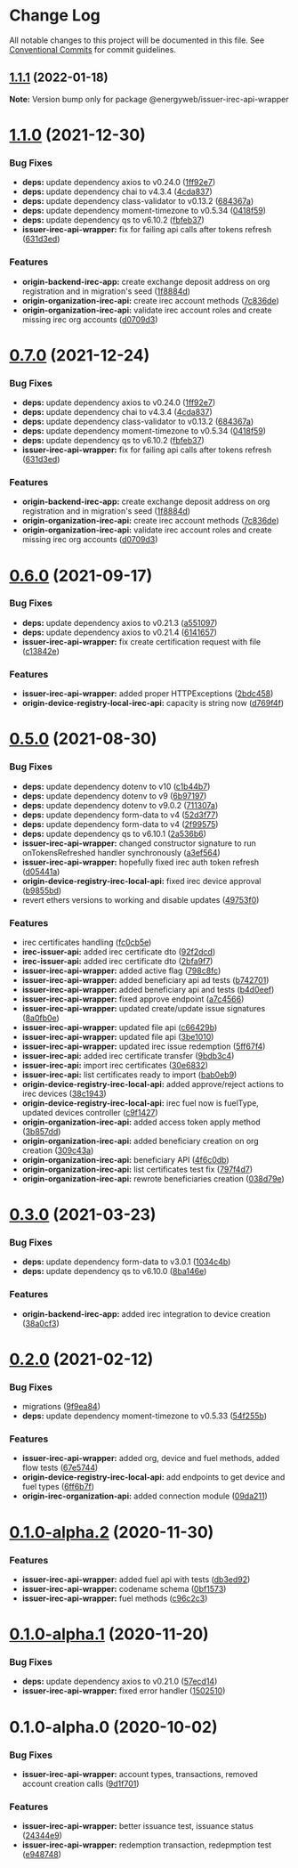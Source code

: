 # Change Log

All notable changes to this project will be documented in this file.
See [Conventional Commits](https://conventionalcommits.org) for commit guidelines.

## [1.1.1](https://github.com/energywebfoundation/origin/compare/@energyweb/issuer-irec-api-wrapper@1.1.0...@energyweb/issuer-irec-api-wrapper@1.1.1) (2022-01-18)

**Note:** Version bump only for package @energyweb/issuer-irec-api-wrapper





# [1.1.0](https://github.com/energywebfoundation/origin/compare/@energyweb/issuer-irec-api-wrapper@0.6.0...@energyweb/issuer-irec-api-wrapper@1.1.0) (2021-12-30)


### Bug Fixes

* **deps:** update dependency axios to v0.24.0 ([1ff92e7](https://github.com/energywebfoundation/origin/commit/1ff92e7297ff0bcdb54704b327f1e3d719e9e029))
* **deps:** update dependency chai to v4.3.4 ([4cda837](https://github.com/energywebfoundation/origin/commit/4cda8376255385f0b8dddbfbbd4652ea36f43c83))
* **deps:** update dependency class-validator to v0.13.2 ([684367a](https://github.com/energywebfoundation/origin/commit/684367a560a8ef40fc7703aaae697c622ef2fbe6))
* **deps:** update dependency moment-timezone to v0.5.34 ([0418f59](https://github.com/energywebfoundation/origin/commit/0418f59b26c3a33b84ab2ec7d46893bfaeb32fda))
* **deps:** update dependency qs to v6.10.2 ([fbfeb37](https://github.com/energywebfoundation/origin/commit/fbfeb370952b549866221e6767f93f716b706844))
* **issuer-irec-api-wrapper:** fix for failing api calls after tokens refresh ([631d3ed](https://github.com/energywebfoundation/origin/commit/631d3edfaf5f80e595bcd61d17989cb1fdbb68ad))


### Features

* **origin-backend-irec-app:** create exchange deposit address on org registration and in migration's seed ([1f8884d](https://github.com/energywebfoundation/origin/commit/1f8884d16cdebaf3cdab80b66e27b4c93ea418a9))
* **origin-organization-irec-api:** create irec account methods ([7c836de](https://github.com/energywebfoundation/origin/commit/7c836de5c7a9ce2fe2d7387ed8defb1fe34bc255))
* **origin-organization-irec-api:** validate irec account roles and create missing irec org accounts ([d0709d3](https://github.com/energywebfoundation/origin/commit/d0709d3a436f5c6cb54b2dc38544d9f51793de32))





# [0.7.0](https://github.com/energywebfoundation/origin/compare/@energyweb/issuer-irec-api-wrapper@0.6.0...@energyweb/issuer-irec-api-wrapper@0.7.0) (2021-12-24)


### Bug Fixes

* **deps:** update dependency axios to v0.24.0 ([1ff92e7](https://github.com/energywebfoundation/origin/commit/1ff92e7297ff0bcdb54704b327f1e3d719e9e029))
* **deps:** update dependency chai to v4.3.4 ([4cda837](https://github.com/energywebfoundation/origin/commit/4cda8376255385f0b8dddbfbbd4652ea36f43c83))
* **deps:** update dependency class-validator to v0.13.2 ([684367a](https://github.com/energywebfoundation/origin/commit/684367a560a8ef40fc7703aaae697c622ef2fbe6))
* **deps:** update dependency moment-timezone to v0.5.34 ([0418f59](https://github.com/energywebfoundation/origin/commit/0418f59b26c3a33b84ab2ec7d46893bfaeb32fda))
* **deps:** update dependency qs to v6.10.2 ([fbfeb37](https://github.com/energywebfoundation/origin/commit/fbfeb370952b549866221e6767f93f716b706844))
* **issuer-irec-api-wrapper:** fix for failing api calls after tokens refresh ([631d3ed](https://github.com/energywebfoundation/origin/commit/631d3edfaf5f80e595bcd61d17989cb1fdbb68ad))


### Features

* **origin-backend-irec-app:** create exchange deposit address on org registration and in migration's seed ([1f8884d](https://github.com/energywebfoundation/origin/commit/1f8884d16cdebaf3cdab80b66e27b4c93ea418a9))
* **origin-organization-irec-api:** create irec account methods ([7c836de](https://github.com/energywebfoundation/origin/commit/7c836de5c7a9ce2fe2d7387ed8defb1fe34bc255))
* **origin-organization-irec-api:** validate irec account roles and create missing irec org accounts ([d0709d3](https://github.com/energywebfoundation/origin/commit/d0709d3a436f5c6cb54b2dc38544d9f51793de32))





# [0.6.0](https://github.com/energywebfoundation/origin/compare/@energyweb/issuer-irec-api-wrapper@0.5.0...@energyweb/issuer-irec-api-wrapper@0.6.0) (2021-09-17)


### Bug Fixes

* **deps:** update dependency axios to v0.21.3 ([a551097](https://github.com/energywebfoundation/origin/commit/a551097195e4cbc2cddc7cc4329bea76ae203158))
* **deps:** update dependency axios to v0.21.4 ([6141657](https://github.com/energywebfoundation/origin/commit/6141657651a0212d45a6d09511916d4a247aeb25))
* **issuer-irec-api-wrapper:** fix create certification request with file ([c13842e](https://github.com/energywebfoundation/origin/commit/c13842e118e9ad54702ba462d3167d31bb930ee5))


### Features

* **issuer-irec-api-wrapper:** added proper HTTPExceptions ([2bdc458](https://github.com/energywebfoundation/origin/commit/2bdc458c0e0c315f4e53b7be89bf8aac64d4deba))
* **origin-device-registry-local-irec-api:** capacity is string now ([d769f4f](https://github.com/energywebfoundation/origin/commit/d769f4fc0bd89c3bfe2a077db3f47006c9f6cc33))





# [0.5.0](https://github.com/energywebfoundation/origin/compare/@energyweb/issuer-irec-api-wrapper@0.3.0...@energyweb/issuer-irec-api-wrapper@0.5.0) (2021-08-30)


### Bug Fixes

* **deps:** update dependency dotenv to v10 ([c1b44b7](https://github.com/energywebfoundation/origin/commit/c1b44b765b65c94129fb8be7131236de326fac45))
* **deps:** update dependency dotenv to v9 ([6b97197](https://github.com/energywebfoundation/origin/commit/6b971972a5633ba0417c746256d28b96e582028d))
* **deps:** update dependency dotenv to v9.0.2 ([711307a](https://github.com/energywebfoundation/origin/commit/711307a49b0a8a18879fcc80b6127708c2b0953d))
* **deps:** update dependency form-data to v4 ([52d3f77](https://github.com/energywebfoundation/origin/commit/52d3f7793acadf70dafa1878ea7ebff575bde503))
* **deps:** update dependency form-data to v4 ([2f99575](https://github.com/energywebfoundation/origin/commit/2f9957567f45e81b72402a6a93d2b8d8db9ac4aa))
* **deps:** update dependency qs to v6.10.1 ([2a536b6](https://github.com/energywebfoundation/origin/commit/2a536b609759e3d37d797ae22eae83ac3fc6fdf8))
* **issuer-irec-api-wrapper:** changed constructor signature to run onTokensRefreshed handler synchronously ([a3ef564](https://github.com/energywebfoundation/origin/commit/a3ef5644d425c460765bb07c360b507bdb850aad))
* **issuer-irec-api-wrapper:** hopefully fixed irec auth token refresh ([d05441a](https://github.com/energywebfoundation/origin/commit/d05441aaf83506dd3859e12ae955346fd113beb2))
* **origin-device-registry-irec-local-api:** fixed irec device approval ([b9855bd](https://github.com/energywebfoundation/origin/commit/b9855bd235d73b2e036975ea944e46969c85ac4c))
* revert ethers versions to working and disable updates ([49753f0](https://github.com/energywebfoundation/origin/commit/49753f0aed3f5e32e861b7bbe1d4a85bd900dce9))


### Features

* irec certificates handling ([fc0cb5e](https://github.com/energywebfoundation/origin/commit/fc0cb5e50c4acff4e16becf1d8d02ff628050c93))
* **irec-issuer-api:** added irec certificate dto ([92f2dcd](https://github.com/energywebfoundation/origin/commit/92f2dcd133c094f2440b06b426fb679cd192acd7))
* **irec-issuer-api:** added irec certificate dto ([2bfa9f7](https://github.com/energywebfoundation/origin/commit/2bfa9f759fca55fd9a1c0851a13091c0f850fff7))
* **issuer-irec-api-wrapper:** added active flag ([798c8fc](https://github.com/energywebfoundation/origin/commit/798c8fcfcf77a4670233d365ec10fada7223fe29))
* **issuer-irec-api-wrapper:** added beneficiary api ad tests ([b742701](https://github.com/energywebfoundation/origin/commit/b742701b6f1c3f94d22c6b552484f569c9a53cd8))
* **issuer-irec-api-wrapper:** added beneficiary api and tests ([b4d0eef](https://github.com/energywebfoundation/origin/commit/b4d0eef2c28dc8a976789e6b96c83746ab1de7e8))
* **issuer-irec-api-wrapper:** fixed approve endpoint ([a7c4566](https://github.com/energywebfoundation/origin/commit/a7c45660527bcae6c00e0ef1b2b9c1ee86d572d4))
* **issuer-irec-api-wrapper:** updated create/update issue signatures ([8a0fb0e](https://github.com/energywebfoundation/origin/commit/8a0fb0edd17043238e67864eff83fce39e5c42a7))
* **issuer-irec-api-wrapper:** updated file api ([c66429b](https://github.com/energywebfoundation/origin/commit/c66429badae8325389a133d967a52bdd6d52a547))
* **issuer-irec-api-wrapper:** updated file api ([3be1010](https://github.com/energywebfoundation/origin/commit/3be10107cb6ce13d764f6c16f73c44c97a272d1e))
* **issuer-irec-api-wrapper:** updated irec issue redemption ([5ff67f4](https://github.com/energywebfoundation/origin/commit/5ff67f4c161bd2d6867da5e24cea232396e61b8b))
* **issuer-irec-api:** added irec certificate transfer ([9bdb3c4](https://github.com/energywebfoundation/origin/commit/9bdb3c4d98b6fd3822bc5fb6ddcc287f7c81723b))
* **issuer-irec-api:** import irec certificates ([30e6832](https://github.com/energywebfoundation/origin/commit/30e68323331021ce044c214ac2fde50669000f36))
* **issuer-irec-api:** list certificates ready to import ([bab0eb9](https://github.com/energywebfoundation/origin/commit/bab0eb954652c47bc101f71261bf0193f313e312))
* **origin-device-registry-irec-local-api:** added approve/reject actions to irec devices ([38c1943](https://github.com/energywebfoundation/origin/commit/38c1943ceb23753d724cc4673445db6c7dd04780))
* **origin-device-registry-irec-local-api:** irec fuel now is fuelType, updated devices controller ([c9f1427](https://github.com/energywebfoundation/origin/commit/c9f1427ee760a21da14ab73da40c2de2c64c5a70))
* **origin-organization-irec-api:** added access token apply method ([3b857dd](https://github.com/energywebfoundation/origin/commit/3b857ddfdb31e7b009950af3121d3b8141fcc204))
* **origin-organization-irec-api:** added beneficiary creation on org creation ([309c43a](https://github.com/energywebfoundation/origin/commit/309c43acca868157a0aad7885d3b01942b86a383))
* **origin-organization-irec-api:** beneficiary API ([4f6c0db](https://github.com/energywebfoundation/origin/commit/4f6c0dbf8e6466467c9c1dcb379c3b3ab934ed3f))
* **origin-organization-irec-api:** list certificates test fix ([797f4d7](https://github.com/energywebfoundation/origin/commit/797f4d70026baaf5ce98db2126f026c2c0e2a55b))
* **origin-organization-irec-api:** rewrote beneficiaries creation ([038d79e](https://github.com/energywebfoundation/origin/commit/038d79ee458c7fba2b893180c4598fb0bb82fe36))





# [0.3.0](https://github.com/energywebfoundation/origin/compare/@energyweb/issuer-irec-api-wrapper@0.2.0...@energyweb/issuer-irec-api-wrapper@0.3.0) (2021-03-23)


### Bug Fixes

* **deps:** update dependency form-data to v3.0.1 ([1034c4b](https://github.com/energywebfoundation/origin/commit/1034c4bb6726a3f01b3d1ac5eabb09d8e18732aa))
* **deps:** update dependency qs to v6.10.0 ([8ba146e](https://github.com/energywebfoundation/origin/commit/8ba146e952b7be88bcf557420213918ec9a38af9))


### Features

* **origin-backend-irec-app:** added irec integration to device creation ([38a0cf3](https://github.com/energywebfoundation/origin/commit/38a0cf36741503f08fec58a795fcf1d3f985b0d8))





# [0.2.0](https://github.com/energywebfoundation/origin/compare/@energyweb/issuer-irec-api-wrapper@0.1.0-alpha.2...@energyweb/issuer-irec-api-wrapper@0.2.0) (2021-02-12)


### Bug Fixes

* migrations ([9f9ea84](https://github.com/energywebfoundation/origin/commit/9f9ea840dddd79c550c880aee62f5ae85297fc8f))
* **deps:** update dependency moment-timezone to v0.5.33 ([54f255b](https://github.com/energywebfoundation/origin/commit/54f255bdd186827271d50c1aee2967f3c3e928a9))


### Features

* **issuer-irec-api-wrapper:** added org, device and fuel methods, added flow tests ([67e5744](https://github.com/energywebfoundation/origin/commit/67e57444f2e2593ae7a1440aa53a7504d0cb01b6))
* **origin-device-registry-irec-local-api:** add endpoints to get device and fuel types ([6ff6b7f](https://github.com/energywebfoundation/origin/commit/6ff6b7fb15d7813140ea701846736a1f779ba788))
* **origin-irec-organization-api:** added connection module ([09da211](https://github.com/energywebfoundation/origin/commit/09da2113acfb27d95dc442aadee6be2f36e257c8))





# [0.1.0-alpha.2](https://github.com/energywebfoundation/origin/compare/@energyweb/issuer-irec-api-wrapper@0.1.0-alpha.1...@energyweb/issuer-irec-api-wrapper@0.1.0-alpha.2) (2020-11-30)


### Features

* **issuer-irec-api-wrapper:** added fuel api with tests ([db3ed92](https://github.com/energywebfoundation/origin/commit/db3ed921924b4b5ffb8ffb21ea2b956adcdb9a1e))
* **issuer-irec-api-wrapper:** codename schema ([0bf1573](https://github.com/energywebfoundation/origin/commit/0bf1573f9a02df425b546a60db0ad36ded42a842))
* **issuer-irec-api-wrapper:** fuel methods ([c96c2c3](https://github.com/energywebfoundation/origin/commit/c96c2c3c4eee6228b12d8acb1d993f1437e35c5b))





# [0.1.0-alpha.1](https://github.com/energywebfoundation/origin/compare/@energyweb/issuer-irec-api-wrapper@0.1.0-alpha.0...@energyweb/issuer-irec-api-wrapper@0.1.0-alpha.1) (2020-11-20)


### Bug Fixes

* **deps:** update dependency axios to v0.21.0 ([57ecd14](https://github.com/energywebfoundation/origin/commit/57ecd14d599bebc341422d24bbf2435369846c5e))
* **issuer-irec-api-wrapper:** fixed error handler ([1502510](https://github.com/energywebfoundation/origin/commit/15025103c4e7113d736efa5e5ffd4b516ebf9b28))





# 0.1.0-alpha.0 (2020-10-02)


### Bug Fixes

* **issuer-irec-api-wrapper:** account types, transactions, removed account creation calls ([9d1f701](https://github.com/energywebfoundation/origin/commit/9d1f701205353e7babda473b4a568b0f2d0b82c0))


### Features

* **issuer-irec-api-wrapper:** better issuance test, issuance status ([24344e9](https://github.com/energywebfoundation/origin/commit/24344e9ea7bc8e6b83a777a8c6b206331ca0551a))
* **issuer-irec-api-wrapper:** redemption transaction, redepmption test ([e948748](https://github.com/energywebfoundation/origin/commit/e948748737fbfb6e5b95f5ae4f57a0e570a88dc6))
